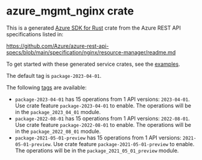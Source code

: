# azure_mgmt_nginx crate

This is a generated [Azure SDK for Rust](https://github.com/Azure/azure-sdk-for-rust) crate from the Azure REST API specifications listed in:

https://github.com/Azure/azure-rest-api-specs/blob/main/specification/nginx/resource-manager/readme.md

To get started with these generated service crates, see the [examples](https://github.com/Azure/azure-sdk-for-rust/blob/main/services/README.md#examples).

The default tag is `package-2023-04-01`.

The following [tags](https://github.com/Azure/azure-sdk-for-rust/blob/main/services/tags.md) are available:

- `package-2023-04-01` has 15 operations from 1 API versions: `2023-04-01`. Use crate feature `package-2023-04-01` to enable. The operations will be in the `package_2023_04_01` module.
- `package-2022-08-01` has 15 operations from 1 API versions: `2022-08-01`. Use crate feature `package-2022-08-01` to enable. The operations will be in the `package_2022_08_01` module.
- `package-2021-05-01-preview` has 15 operations from 1 API versions: `2021-05-01-preview`. Use crate feature `package-2021-05-01-preview` to enable. The operations will be in the `package_2021_05_01_preview` module.